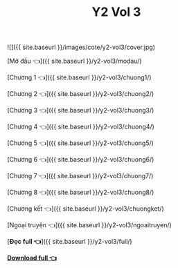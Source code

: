 ﻿---
layout: post
title: Y2 Vol 3
---

![]({{ site.baseurl }}/images/cote/y2-vol3/cover.jpg)

[Mở đầu 👈]({{ site.baseurl }}/y2-vol3/modau/)

[Chương 1 👈]({{ site.baseurl }}/y2-vol3/chuong1/)

[Chương 2 👈]({{ site.baseurl }}/y2-vol3/chuong2/)

[Chương 3 👈]({{ site.baseurl }}/y2-vol3/chuong3/)

[Chương 4 👈]({{ site.baseurl }}/y2-vol3/chuong4/)

[Chương 5 👈]({{ site.baseurl }}/y2-vol3/chuong5/)

[Chương 6 👈]({{ site.baseurl }}/y2-vol3/chuong6/)

[Chương 7 👈]({{ site.baseurl }}/y2-vol3/chuong7/)

[Chương 8 👈]({{ site.baseurl }}/y2-vol3/chuong8/)

[Chương kết 👈]({{ site.baseurl }}/y2-vol3/chuongket/)

[Ngoại truyện 👈]({{ site.baseurl }}/y2-vol3/ngoaitruyen/)

[**Đọc full 👈**]({{ site.baseurl }}/y2-vol3/full/)

[**Download full 👈**](http://link1s.net/cote-y2-vol3)
